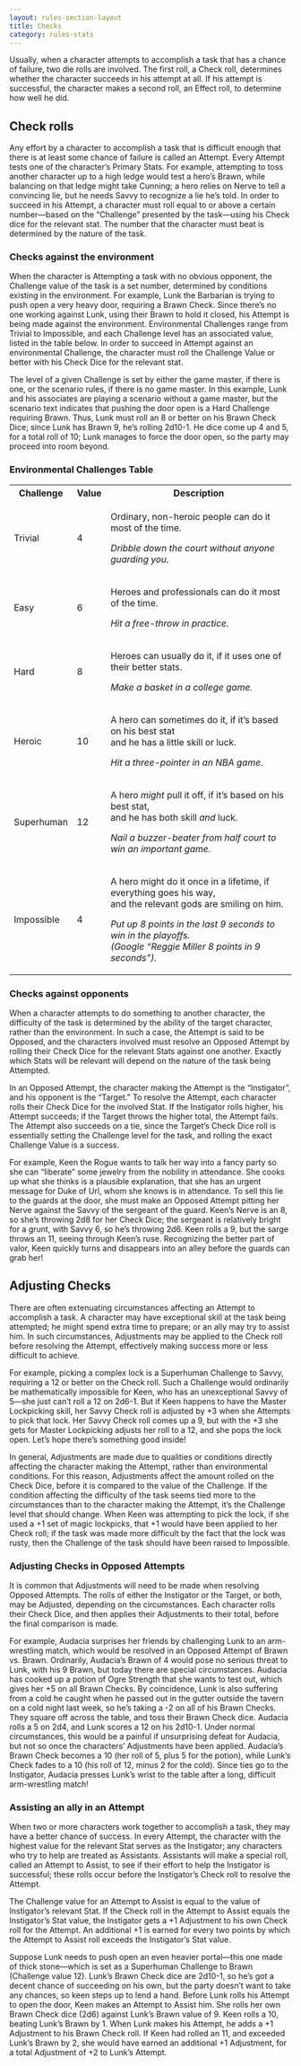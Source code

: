```yaml
---
layout: rules-section-layout
title: Checks
category: rules-stats
---
```


Usually, when a character attempts to accomplish a task that has a chance of failure, two die rolls are involved. The first roll, a Check roll, determines whether the character succeeds in his attempt at all. If his attempt is successful, the character makes a second roll, an Effect roll, to determine how well he did.

## Check rolls
Any effort by a character to accomplish a task that is difficult enough that there is at least some chance of failure is called an Attempt. Every Attempt tests one of the character’s Primary Stats. For example, attempting to toss another character up to a high ledge would test a hero’s Brawn, while balancing on that ledge might take Cunning; a hero relies on Nerve to tell a convincing lie, but he needs Savvy to recognize a lie he’s told. In order to succeed in his Attempt, a character must roll equal to or above a certain number—based on the “Challenge” presented by the task—using his Check dice for the relevant stat. The number that the character must beat is determined by the nature of the task.

### Checks against the environment

When the character is Attempting a task with no obvious opponent, the Challenge value of the task is a set number, determined by conditions existing in the environment. For example, Lunk the Barbarian is trying to push open a very heavy door, requiring a Brawn Check. Since there’s no one working against Lunk, using their Brawn to hold it closed, his Attempt is being made against the environment. Environmental Challenges range from Trivial to Impossible, and each Challenge level has an associated value, listed in the table below. In order to succeed in Attempt against an environmental Challenge, the character must roll the Challenge Value or better with his Check Dice for the relevant stat.

The level of a given Challenge is set by either the game master, if there is one, or the scenario rules, if there is no game master. In this example, Lunk and his associates are playing a scenario without a game master, but the scenario text indicates that pushing the door open is a Hard Challenge requiring Brawn. Thus, Lunk must roll an 8 or better on his Brawn Check Dice; since Lunk has Brawn 9, he’s rolling 2d10-1. He dice come up 4 and 5, for a total roll of 10; Lunk manages to force the door open, so the party may proceed into room beyond.

### Environmental Challenges Table
<table>
  <tr>
    <th>Challenge</th>
    <th>Value</th>
    <th>Description</th>
  </tr>
  <tr>
    <td>Trivial</td>
    <td>4</td>
    <td>
      <p>Ordinary, non-heroic people can do it most of the time.</p>
      <p><em>Dribble down the court without anyone guarding you.</em></p>
    </td>
  </tr>
  <tr>
    <td>Easy</td>
    <td>6</td>
    <td>
      <p>Heroes and professionals can do it most of the time.</p>
      <p><em>Hit a free-throw in practice.</em></p>
    </td>
  </tr>
  <tr>
    <td>Hard</td>
    <td>8</td>
    <td>
      <p>Heroes can usually do it, if it uses one of their better stats.</p>
      <p><em>Make a basket in a college game.</em></p>
    </td>
  </tr>
  <tr>
    <td>Heroic</td>
    <td>10</td>
    <td>
      <p>A hero can sometimes do it, if it’s based on his best stat<br>and he has a little skill or luck.</p>
      <p><em>Hit a three-pointer in an NBA game.</em></p>
    </td>
  </tr>
  <tr>
    <td>Superhuman</td>
    <td>12</td>
    <td>
      <p>A hero <em>might</em> pull it off, if it’s based on his best stat,<br>and he has both skill <em>and</em> luck.</p>
      <p><em>Nail a buzzer-beater from half court to win an important game.</em></p>
    </td>
  </tr>
  <tr>
    <td>Impossible</td>
    <td>4</td>
    <td>
      <p>A hero might do it once in a lifetime, if everything goes his way,<br>and the relevant gods are smiling on him.</p>
      <p><em>Put up 8 points in the last 9 seconds to win in the playoffs.<br>(Google “Reggie Miller 8 points in 9 seconds”).</em></p>
    </td>
  </tr>
</table>


### Checks against opponents
When a character attempts to do something to another character, the difficulty of the task is determined by the ability of the target character, rather than the environment. In such a case, the Attempt is said to be Opposed, and the characters involved must resolve an Opposed Attempt by rolling their Check Dice for the relevant Stats against one another. Exactly which Stats will be relevant will depend on the nature of the task being Attempted.

In an Opposed Attempt, the character making the Attempt is the “Instigator”, and his opponent is the “Target.” To resolve the Attempt, each character rolls their Check Dice for the involved Stat. If the Instigator rolls higher, his Attempt succeeds; if the Target throws the higher total, the Attempt fails. The Attempt also succeeds on a tie, since the Target’s Check Dice roll is essentially setting the Challenge level for the task, and rolling the exact Challenge Value is a success.

For example, Keen the Rogue wants to talk her way into a fancy party so she can “liberate” some jewelry from the nobility in attendance. She cooks up what she thinks is a plausible explanation, that she has an urgent message for Duke of Url, whom she knows is in attendance. To sell this lie to the guards at the door, she must make an Opposed Attempt pitting her Nerve against the Savvy of the sergeant of the guard. Keen’s Nerve is an 8, so she’s throwing 2d8 for her Check Dice; the sergeant is relatively bright for a grunt, with Savvy 6, so he’s throwing 2d6. Keen rolls a 9, but the sarge throws an 11, seeing through Keen’s ruse. Recognizing the better part of valor, Keen quickly turns and disappears into an alley before the guards can grab her!

## Adjusting Checks
There are often extenuating circumstances affecting an Attempt to accomplish a task. A character may have exceptional skill at the task being attempted; he might spend extra time to prepare; or an ally may try to assist him. In such circumstances, Adjustments may be applied to the Check roll before resolving the Attempt, effectively making success more or less difficult to achieve.

For example, picking a complex lock is a Superhuman Challenge to Savvy, requiring a 12 or better on the Check roll. Such a Challenge would ordinarily be mathematically impossible for Keen, who has an unexceptional Savvy of 5—she just can’t roll a 12 on 2d6-1. But if Keen happens to have the Master Lockpicking skill, her Savvy Check roll is adjusted by +3 when she Attempts to pick that lock. Her Savvy Check roll comes up a 9, but with the +3 she gets for Master Lockpicking adjusts her roll to a 12, and she pops the lock open. Let’s hope there’s something good inside!

In general, Adjustments are made due to qualities or conditions directly affecting the character making the Attempt, rather than environmental conditions. For this reason, Adjustments affect the amount rolled on the Check Dice, before it is compared to the value of the Challenge. If the condition affecting the difficulty of the task seems tied more to the circumstances than to the character making the Attempt, it’s the Challenge level that should change. When Keen was attempting to pick the lock, if she used a +1 set of magic lockpicks, that +1 would have been applied to her Check roll; if the task was made more difficult by the fact that the lock was rusty, then the Challenge of the task should have been raised to Impossible.

### Adjusting Checks in Opposed Attempts
It is common that Adjustments will need to be made when resolving Opposed Attempts. The rolls of either the Instigator or the Target, or both, may be Adjusted, depending on the circumstances. Each character rolls their Check Dice, and then applies their Adjustments to their total, before the final comparison is made.

For example, Audacia surprises her friends by challenging Lunk to an arm-wrestling match, which would be resolved in an Opposed Attempt of Brawn vs. Brawn. Ordinarily, Audacia’s Brawn of 4 would pose no serious threat to Lunk, with his 9 Brawn, but today there are special circumstances. Audacia has cooked up a potion of Ogre Strength that she wants to test out, which gives her +5 on all Brawn Checks. By coincidence, Lunk is also suffering from a cold he caught when he passed out in the gutter outside the tavern on a cold night last week, so he’s taking a -2 on all of his Brawn Checks. They square off across the table, and toss their Brawn Check dice. Audacia rolls a 5 on 2d4, and Lunk scores a 12 on his 2d10-1. Under normal circumstances, this would be a painful if unsurprising defeat for Audacia, but not so once the characters’ Adjustments have been applied. Audacia’s Brawn Check becomes a 10 (her roll of 5, plus 5 for the potion), while Lunk’s Check fades to a 10 (his roll of 12, minus 2 for the cold). Since ties go to the Instigator, Audacia presses Lunk’s wrist to the table after a long, difficult arm-wrestling match!

### Assisting an ally in an Attempt
When two or more characters work together to accomplish a task, they may have a better chance of success. In every Attempt, the character with the highest value for the relevant Stat serves as the Instigator; any characters who try to help are treated as Assistants. Assistants will make a special roll, called an Attempt to Assist, to see if their effort to help the Instigator is successful; these rolls occur before the Instigator’s Check roll to resolve the Attempt.

The Challenge value for an Attempt to Assist is equal to the value of Instigator’s relevant Stat. If the Check roll in the Attempt to Assist equals the Instigator’s Stat value, the Instigator gets a +1 Adjustment to his own Check roll for the Attempt. An additional +1 is earned for every two points by which the Attempt to Assist roll exceeds the Instigator’s Stat value.

Suppose Lunk needs to push open an even heavier portal—this one made of thick stone—which is set as a Superhuman Challenge to Brawn (Challenge value 12). Lunk’s Brawn Check dice are 2d10-1, so he’s got a decent chance of succeeding on his own, but the party doesn’t want to take any chances, so keen steps up to lend a hand. Before Lunk rolls his Attempt to open the door, Keen makes an Attempt to Assist him. She rolls her own Brawn Check dice (2d6) against Lunk’s Brawn value of 9. Keen rolls a 10, beating Lunk’s Brawn by 1. When Lunk makes his Attempt, he adds a +1 Adjustment to his Brawn Check roll. If Keen had rolled an 11, and exceeded Lunk’s Brawn by 2, she would have earned an additional +1 Adjustment, for a total Adjustment of +2 to Lunk’s Attempt.
